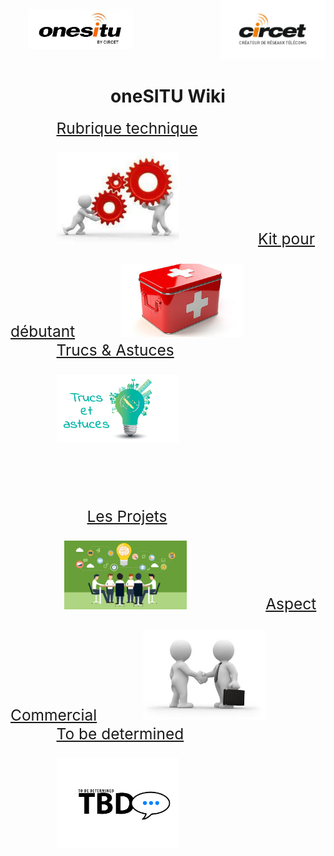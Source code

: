 <img src="pages/uploads/images/logo.jpg" alt="oneSITU" style="margin-top: -12em; margin-right: 2em; margin-left : 2em; width: 12em; border-color: #ffffff;"/><img src="pages/uploads/images/circet.png" alt="circet" style="margin-top: -12em; margin-right: 2em; margin-left : 24em; width: 12em; border-color: #ffffff;"/>

<h1 style="text-align: center;">oneSITU Wiki</h1>

<span>
<a href="pages/technique/rubrique_technique.md" style="margin-top: 1em; margin-right: 2em; margin-left : 3em; font-size: 1.75em;">Rubrique technique<img src="pages/uploads/images/technique.jpg" alt="Rubrique technique" style="width: 8em; margin-top: 1em; margin-left : 3em; border-color: #ffffff;" /></a>
</span>
<span>
<a href="guide and procedure/preparation.md" style="margin-top: 1em; margin-right: 2em; margin-left : 3em; font-size: 1.75em;">Kit pour débutant<img src="pages/uploads/images/kit.jpg" alt="Kit pour débutant" style="width: 8em; margin-top: 1em; margin-left : 3em; border-color: #ffffff;" /></a>
</span>
<span>
<a href="guide and procedure/preparation.md" style="margin-top: 1em; margin-right: 2em; margin-left : 3em; font-size: 1.75em;">Trucs & Astuces<img src="pages/uploads/images/trucs_astuces.jpg" alt="Kit pour débutant" style="width: 8em; margin-top: 1em; margin-left : 3em; border-color: #ffffff;" /></a>
</span>

<br><br><br><br>

<span>
<a href="technic document/technic document.md" style="margin-top: 1em; margin-right: 2em; margin-left : 5em; font-size: 1.75em;">Les Projets<img src="pages/uploads/images/projet.png" alt="Projets" style="width: 8em; margin-top: 1em; margin-left : 3.5em; border-color: #ffffff;" /></a>
</span>
<span>
<a href="guide and procedure/preparation.md" style="margin-top: 1em; margin-right: 2em; margin-left : 3em; font-size: 1.75em;"> Aspect Commercial<img src="pages/uploads/images/commercial.jpg" alt="Commercial" style="width: 8em; margin-top: 1em; margin-left : 3em; border-color: #ffffff;" /></a>
</span>
<span>
<a href="guide and procedure/preparation.md" style="margin-top: 1em; margin-right: 2em; margin-left : 3em; font-size: 1.75em;">To be determined<img src="pages/uploads/images/tbd.png" alt="To be determined" style="width: 8em; margin-top: 1em; margin-left : 3em; border-color: #ffffff;" /></a>
</span>